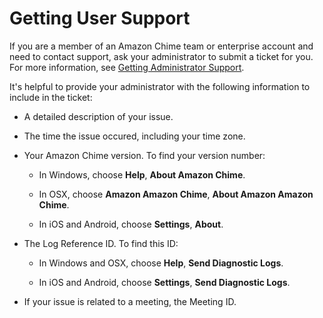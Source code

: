 # Getting User Support<a name="chime-getting-support"></a>

If you are a member of an Amazon Chime team or enterprise account and need to contact support, ask your administrator to submit a ticket for you\. For more information, see [Getting Administrator Support](http://docs.aws.amazon.com/chime/latest/ag/chime-getting-admin-support.html)\.

It's helpful to provide your administrator with the following information to include in the ticket:

+  A detailed description of your issue\.

+ The time the issue occured, including your time zone\.

+ Your Amazon Chime version\. To find your version number:

  + In Windows, choose **Help**, **About Amazon Chime**\.

  + In OSX, choose **Amazon Amazon Chime**, **About Amazon Amazon Chime**\.

  + In iOS and Android, choose **Settings**, **About**\.

+ The Log Reference ID\. To find this ID:

  + In Windows and OSX, choose **Help**, **Send Diagnostic Logs**\.

  + In iOS and Android, choose **Settings**, **Send Diagnostic Logs**\. 

+ If your issue is related to a meeting, the Meeting ID\.